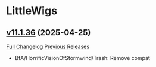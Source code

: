 # LittleWigs

## [v11.1.36](https://github.com/BigWigsMods/LittleWigs/tree/v11.1.36) (2025-04-25)
[Full Changelog](https://github.com/BigWigsMods/LittleWigs/compare/v11.1.35...v11.1.36) [Previous Releases](https://github.com/BigWigsMods/LittleWigs/releases)

- BfA/HorrificVisionOfStormwind/Trash: Remove compat  
